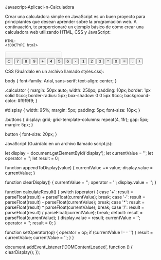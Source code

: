 Javascript-Aplicaci-n-Calculadora 



Crear una calculadora simple en JavaScript es un buen proyecto para principiantes que desean aprender sobre la programación web. A continuación, te proporcionaré un ejemplo básico de cómo crear una calculadora web utilizando HTML, CSS y JavaScript:

    HTML:
    <!DOCTYPE html>
<html>
<head>
    <title>Calculadora</title>
    <link rel="stylesheet" type="text/css" href="styles.css">
</head>
<body>
    <div class="calculator">
        <input type="text" id="display" disabled>
        <div class="buttons">
            <button onclick="clearDisplay()">C</button>
            <button onclick="appendToDisplay('7')">7</button>
            <button onclick="appendToDisplay('8')">8</button>
            <button onclick="appendToDisplay('9')">9</button>
            <button onclick="appendToDisplay('+')">+</button>
            <button onclick="appendToDisplay('4')">4</button>
            <button onclick="appendToDisplay('5')">5</button>
            <button onclick="appendToDisplay('6')">6</button>
            <button onclick="appendToDisplay('-')">-</button>
            <button onclick="appendToDisplay('1')">1</button>
            <button onclick="appendToDisplay('2')">2</button>
            <button onclick="appendToDisplay('3')">3</button>
            <button onclick="appendToDisplay('*')">*</button>
            <button onclick="appendToDisplay('0')">0</button>
            <button onclick="calculateResult()">=</button>
            <button onclick="appendToDisplay('.')">.</button>
            <button onclick="appendToDisplay('/')">/</button>
        </div>
    </div>
    <script src="script.js"></script>
</body>
</html>

CSS (Guárdalo en un archivo llamado styles.css):

body {
    font-family: Arial, sans-serif;
    text-align: center;
}

.calculator {
    margin: 50px auto;
    width: 250px;
    padding: 10px;
    border: 1px solid #ccc;
    border-radius: 5px;
    box-shadow: 0 0 5px #ccc;
    background-color: #f9f9f9;
}

#display {
    width: 95%;
    margin: 5px;
    padding: 5px;
    font-size: 18px;
}

.buttons {
    display: grid;
    grid-template-columns: repeat(4, 1fr);
    gap: 5px;
    margin: 5px;
}

button {
    font-size: 20px;
}


JavaScript (Guárdalo en un archivo llamado script.js):


let display = document.getElementById('display');
let currentValue = '';
let operator = '';
let result = 0;

function appendToDisplay(value) {
    currentValue += value;
    display.value = currentValue;
}

function clearDisplay() {
    currentValue = '';
    operator = '';
    display.value = '';
}

function calculateResult() {
    switch (operator) {
        case '+':
            result = parseFloat(result) + parseFloat(currentValue);
            break;
        case '-':
            result = parseFloat(result) - parseFloat(currentValue);
            break;
        case '*':
            result = parseFloat(result) * parseFloat(currentValue);
            break;
        case '/':
            result = parseFloat(result) / parseFloat(currentValue);
            break;
        default:
            result = parseFloat(currentValue);
    }
    display.value = result;
    currentValue = '';
    operator = '';
    result = 0;
}

function setOperator(op) {
    operator = op;
    if (currentValue !== '') {
        result = currentValue;
        currentValue = '';
    }
}

document.addEventListener('DOMContentLoaded', function () {
    clearDisplay();
});








